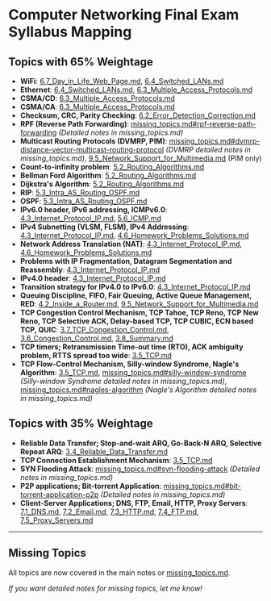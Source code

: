 # Computer Networking Final Exam Syllabus Mapping

## Topics with 65% Weightage

- **WiFi**: [6.7_Day_in_Life_Web_Page.md](ch6/6.7_Day_in_Life_Web_Page.md), [6.4_Switched_LANs.md](ch6/6.4_Switched_LANs.md)
- **Ethernet**: [6.4_Switched_LANs.md](ch6/6.4_Switched_LANs.md), [6.3_Multiple_Access_Protocols.md](ch6/6.3_Multiple_Access_Protocols.md)
- **CSMA/CD**: [6.3_Multiple_Access_Protocols.md](ch6/6.3_Multiple_Access_Protocols.md)
- **CSMA/CA**: [6.3_Multiple_Access_Protocols.md](ch6/6.3_Multiple_Access_Protocols.md)
- **Checksum, CRC, Parity Checking**: [6.2_Error_Detection_Correction.md](ch6/6.2_Error_Detection_Correction.md)
- **RPF (Reverse Path Forwarding)**: [missing_topics.md#rpf-reverse-path-forwarding](missing_topics.md#rpf-reverse-path-forwarding) *(Detailed notes in missing_topics.md)*
- **Multicast Routing Protocols (DVMRP, PIM)**: [missing_topics.md#dvmrp-distance-vector-multicast-routing-protocol](missing_topics.md#dvmrp-distance-vector-multicast-routing-protocol) *(DVMRP detailed notes in missing_topics.md)*, [9.5_Network_Support_for_Multimedia.md](ch9/9.5_Network_Support_for_Multimedia.md) (PIM only)
- **Count-to-infinity problem**: [5.2_Routing_Algorithms.md](ch5/5.2_Routing_Algorithms.md)
- **Bellman Ford Algorithm**: [5.2_Routing_Algorithms.md](ch5/5.2_Routing_Algorithms.md)
- **Dijkstra's Algorithm**: [5.2_Routing_Algorithms.md](ch5/5.2_Routing_Algorithms.md)
- **RIP**: [5.3_Intra_AS_Routing_OSPF.md](ch5/5.3_Intra_AS_Routing_OSPF.md)
- **OSPF**: [5.3_Intra_AS_Routing_OSPF.md](ch5/5.3_Intra_AS_Routing_OSPF.md)
- **IPv6.0 header, IPv6 addressing, ICMPv6.0**: [4.3_Internet_Protocol_IP.md](ch4/4.3_Internet_Protocol_IP.md), [5.6_ICMP.md](ch5/5.6_ICMP.md)
- **IPv4 Subnetting (VLSM, FLSM), IPv4 Addressing**: [4.3_Internet_Protocol_IP.md](ch4/4.3_Internet_Protocol_IP.md), [4.6_Homework_Problems_Solutions.md](ch4/4.6_Homework_Problems_Solutions.md)
- **Network Address Translation (NAT)**: [4.3_Internet_Protocol_IP.md](ch4/4.3_Internet_Protocol_IP.md), [4.6_Homework_Problems_Solutions.md](ch4/4.6_Homework_Problems_Solutions.md)
- **Problems with IP Fragmentation, Datagram Segmentation and Reassembly**: [4.3_Internet_Protocol_IP.md](ch4/4.3_Internet_Protocol_IP.md)
- **IPv4.0 header**: [4.3_Internet_Protocol_IP.md](ch4/4.3_Internet_Protocol_IP.md)
- **Transition strategy for IPv4.0 to IPv6.0**: [4.3_Internet_Protocol_IP.md](ch4/4.3_Internet_Protocol_IP.md)
- **Queuing Discipline, FIFO, Fair Queuing, Active Queue Management, RED**: [4.2_Inside_a_Router.md](ch4/4.2_Inside_a_Router.md), [9.5_Network_Support_for_Multimedia.md](ch9/9.5_Network_Support_for_Multimedia.md)
- **TCP Congestion Control Mechanism, TCP Tahoe, TCP Reno, TCP New Reno, TCP Selective ACK, Delay-based TCP, TCP CUBIC, ECN based TCP, QUIC**: [3.7_TCP_Congestion_Control.md](ch3/3.7_TCP_Congestion_Control.md), [3.6_Congestion_Control.md](ch3/3.6_Congestion_Control.md), [3.8_Summary.md](ch3/3.8_Summary.md)
- **TCP timers; Retransmission Time-out time (RTO), ACK ambiguity problem, RTTS spread too wide**: [3.5_TCP.md](ch3/3.5_TCP.md)
- **TCP Flow-Control Mechanism, Silly-window Syndrome, Nagle's Algorithm**: [3.5_TCP.md](ch3/3.5_TCP.md), [missing_topics.md#silly-window-syndrome](missing_topics.md#silly-window-syndrome) *(Silly-window Syndrome detailed notes in missing_topics.md)*, [missing_topics.md#nagles-algorithm](missing_topics.md#nagles-algorithm) *(Nagle's Algorithm detailed notes in missing_topics.md)*


## Topics with 35% Weightage

- **Reliable Data Transfer; Stop-and-wait ARQ, Go-Back-N ARQ, Selective Repeat ARQ**: [3.4_Reliable_Data_Transfer.md](ch3/3.4_Reliable_Data_Transfer.md)
- **TCP Connection Establishment Mechanism**: [3.5_TCP.md](ch3/3.5_TCP.md)
- **SYN Flooding Attack**: [missing_topics.md#syn-flooding-attack](missing_topics.md#syn-flooding-attack) *(Detailed notes in missing_topics.md)*
- **P2P applications; Bit-torrent Application**: [missing_topics.md#bit-torrent-application-p2p](missing_topics.md#bit-torrent-application-p2p) *(Detailed notes in missing_topics.md)*
- **Client-Server Applications; DNS, FTP, Email, HTTP, Proxy Servers**: [7.1_DNS.md](ch7/7.1_DNS.md), [7.2_Email.md](ch7/7.2_Email.md), [7.3_HTTP.md](ch7/7.3_HTTP.md), [7.4_FTP.md](ch7/7.4_FTP.md), [7.5_Proxy_Servers.md](ch7/7.5_Proxy_Servers.md)


---

## Missing Topics

All topics are now covered in the main notes or [missing_topics.md](missing_topics.md).

*If you want detailed notes for missing topics, let me know!* 